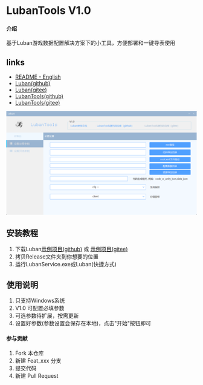 # LubanTools V1.0

#### 介绍

基于Luban游戏数据配置解决方案下的小工具，方便部署和一键导表使用

## links

- [README - English](https://github.com/focus-creative-games/luban/blob/main/README.en-us.md)
- [Luban(github)](https://github.com/focus-creative-games/luban)
- [Luban(gitee)](https://gitee.com/focus-creative-games/luban)
- [LubanTools(github)](https://github.com/MOMOLAXI/LubanTools)  
- [LubanTools(gitee)](https://gitee.com/boxinyuan/luban-tools)

![luban_tools](luban_tools.png)

## 安装教程

1.  下载Luban[示例项目(github)](https://github.com/focus-creative-games/luban) 或 [示例项目(gitee)](https://gitee.com/focus-creative-games/luban_examples)
2.  拷贝Release文件夹到你想要的位置
3.  运行LubanService.exe或Luban(快捷方式)

## 使用说明

1.  只支持Windows系统
2.  V1.0 可配置必填参数
3.  可选参数待扩展，按需更新
4.  设置好参数(参数设置会保存在本地)，点击"开始"按钮即可

#### 参与贡献

1.  Fork 本仓库
2.  新建 Feat_xxx 分支
3.  提交代码
4.  新建 Pull Request

